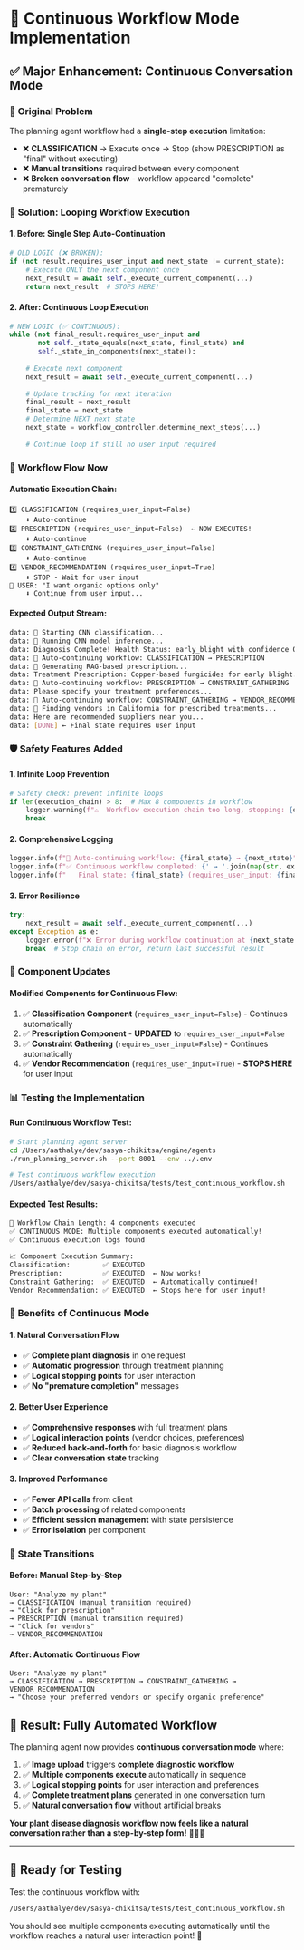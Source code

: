 # 🔄 Continuous Workflow Mode Implementation

## ✅ **Major Enhancement: Continuous Conversation Mode**

### 🐛 **Original Problem**
The planning agent workflow had a **single-step execution** limitation:
- ❌ **CLASSIFICATION** → Execute once → Stop (show PRESCRIPTION as "final" without executing)
- ❌ **Manual transitions** required between every component  
- ❌ **Broken conversation flow** - workflow appeared "complete" prematurely

### 🔧 **Solution: Looping Workflow Execution**

#### **1. Before: Single Step Auto-Continuation**
```python
# OLD LOGIC (❌ BROKEN):
if (not result.requires_user_input and next_state != current_state):
    # Execute ONLY the next component once
    next_result = await self._execute_current_component(...)
    return next_result  # STOPS HERE!
```

#### **2. After: Continuous Loop Execution**
```python
# NEW LOGIC (✅ CONTINUOUS):
while (not final_result.requires_user_input and 
       not self._state_equals(next_state, final_state) and 
       self._state_in_components(next_state)):
    
    # Execute next component
    next_result = await self._execute_current_component(...)
    
    # Update tracking for next iteration
    final_result = next_result
    final_state = next_state
    # Determine NEXT next state
    next_state = workflow_controller.determine_next_steps(...)
    
    # Continue loop if still no user input required
```

### 🔄 **Workflow Flow Now**

#### **Automatic Execution Chain:**
```
1️⃣ CLASSIFICATION (requires_user_input=False)
    ⬇️ Auto-continue
2️⃣ PRESCRIPTION (requires_user_input=False)  ← NOW EXECUTES!
    ⬇️ Auto-continue  
3️⃣ CONSTRAINT_GATHERING (requires_user_input=False)
    ⬇️ Auto-continue
4️⃣ VENDOR_RECOMMENDATION (requires_user_input=True)
    ⬇️ STOP - Wait for user input
👤 USER: "I want organic options only"
    ⬇️ Continue from user input...
```

#### **Expected Output Stream:**
```bash
data: 🔬 Starting CNN classification...
data: 🧠 Running CNN model inference...
data: Diagnosis Complete! Health Status: early_blight with confidence 0.98
data: 🔄 Auto-continuing workflow: CLASSIFICATION → PRESCRIPTION
data: 💊 Generating RAG-based prescription...
data: Treatment Prescription: Copper-based fungicides for early blight...
data: 🔄 Auto-continuing workflow: PRESCRIPTION → CONSTRAINT_GATHERING  
data: Please specify your treatment preferences...
data: 🔄 Auto-continuing workflow: CONSTRAINT_GATHERING → VENDOR_RECOMMENDATION
data: 🏪 Finding vendors in California for prescribed treatments...
data: Here are recommended suppliers near you...
data: [DONE] ← Final state requires user input
```

### 🛡️ **Safety Features Added**

#### **1. Infinite Loop Prevention**
```python
# Safety check: prevent infinite loops
if len(execution_chain) > 8:  # Max 8 components in workflow
    logger.warning(f"⚠️  Workflow execution chain too long, stopping: {execution_chain}")
    break
```

#### **2. Comprehensive Logging**
```python
logger.info(f"🔄 Auto-continuing workflow: {final_state} → {next_state}")
logger.info(f"✅ Continuous workflow completed: {' → '.join(map(str, execution_chain))}")
logger.info(f"   Final state: {final_state} (requires_user_input: {final_result.requires_user_input})")
```

#### **3. Error Resilience**
```python
try:
    next_result = await self._execute_current_component(...)
except Exception as e:
    logger.error(f"❌ Error during workflow continuation at {next_state}: {e}")
    break  # Stop chain on error, return last successful result
```

### 🔧 **Component Updates**

#### **Modified Components for Continuous Flow:**
1. ✅ **Classification Component** (`requires_user_input=False`) - Continues automatically
2. ✅ **Prescription Component** - **UPDATED** to `requires_user_input=False`
3. ✅ **Constraint Gathering** (`requires_user_input=False`) - Continues automatically  
4. ✅ **Vendor Recommendation** (`requires_user_input=True`) - **STOPS HERE** for user input

### 📊 **Testing the Implementation**

#### **Run Continuous Workflow Test:**
```bash
# Start planning agent server
cd /Users/aathalye/dev/sasya-chikitsa/engine/agents
./run_planning_server.sh --port 8001 --env ../.env

# Test continuous workflow execution
/Users/aathalye/dev/sasya-chikitsa/tests/test_continuous_workflow.sh
```

#### **Expected Test Results:**
```bash
🔗 Workflow Chain Length: 4 components executed
✅ CONTINUOUS MODE: Multiple components executed automatically!
✅ Continuous execution logs found

📈 Component Execution Summary:
Classification:        ✅ EXECUTED
Prescription:          ✅ EXECUTED  ← Now works!
Constraint Gathering:  ✅ EXECUTED  ← Automatically continued!
Vendor Recommendation: ✅ EXECUTED  ← Stops here for user input!
```

### 🎯 **Benefits of Continuous Mode**

#### **1. Natural Conversation Flow**
- ✅ **Complete plant diagnosis** in one request
- ✅ **Automatic progression** through treatment planning
- ✅ **Logical stopping points** for user interaction
- ✅ **No "premature completion"** messages

#### **2. Better User Experience**
- ✅ **Comprehensive responses** with full treatment plans
- ✅ **Logical interaction points** (vendor choices, preferences)
- ✅ **Reduced back-and-forth** for basic diagnosis workflow
- ✅ **Clear conversation state** tracking

#### **3. Improved Performance**
- ✅ **Fewer API calls** from client
- ✅ **Batch processing** of related components  
- ✅ **Efficient session management** with state persistence
- ✅ **Error isolation** per component

### 🔄 **State Transitions**

#### **Before: Manual Step-by-Step**
```
User: "Analyze my plant" 
→ CLASSIFICATION (manual transition required)
→ "Click for prescription"
→ PRESCRIPTION (manual transition required)  
→ "Click for vendors"
→ VENDOR_RECOMMENDATION
```

#### **After: Automatic Continuous Flow**
```
User: "Analyze my plant"
→ CLASSIFICATION → PRESCRIPTION → CONSTRAINT_GATHERING → VENDOR_RECOMMENDATION
→ "Choose your preferred vendors or specify organic preference"
```

## 🎉 **Result: Fully Automated Workflow**

The planning agent now provides **continuous conversation mode** where:

1. ✅ **Image upload** triggers **complete diagnostic workflow**
2. ✅ **Multiple components execute** automatically in sequence  
3. ✅ **Logical stopping points** for user interaction and preferences
4. ✅ **Complete treatment plans** generated in one conversation turn
5. ✅ **Natural conversation flow** without artificial breaks

**Your plant disease diagnosis workflow now feels like a natural conversation rather than a step-by-step form!** 🌱💬✨

---

## 🧪 **Ready for Testing**

Test the continuous workflow with:
```bash
/Users/aathalye/dev/sasya-chikitsa/tests/test_continuous_workflow.sh
```

You should see multiple components executing automatically until the workflow reaches a natural user interaction point! 🔄
